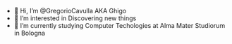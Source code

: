 - 👋 Hi, I’m @GregorioCavulla AKA Ghigo
- 👀 I’m interested in Discovering new things
- 🌱 I’m currently studying Computer Techologies at Alma Mater Studiorum in Bologna

<!---
GregorioCavulla/GregorioCavulla is a ✨ special ✨ repository because its `README.md` (this file) appears on your GitHub profile.
You can click the Preview link to take a look at your changes.
--->
